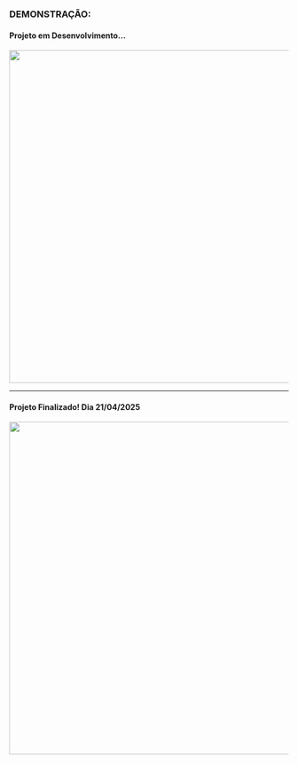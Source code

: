 <h3>DEMONSTRAÇÃO:</h3>
<h4>Projeto em Desenvolvimento...</h3>

<img src="https://github.com/user-attachments/assets/e02303ce-ec31-4c56-82f1-bac54208edbe" width="600" />

 ------------------------------------------------------------------------
      
<h4>Projeto Finalizado! Dia 21/04/2025</h3>
<img src="https://github.com/user-attachments/assets/e5daef8a-6c51-4eac-8de9-3a9a12ea542d" width="600" />
